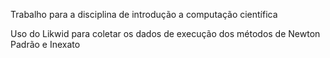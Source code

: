 


Trabalho para a disciplina de introdução a computação científica


Uso do Likwid para coletar os dados de execução dos métodos de Newton Padrão e Inexato
